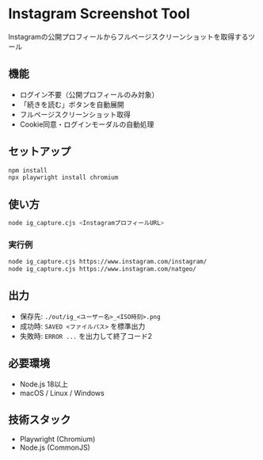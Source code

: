 # Instagram Screenshot Tool

Instagramの公開プロフィールからフルページスクリーンショットを取得するツール

## 機能

- ログイン不要（公開プロフィールのみ対象）
- 「続きを読む」ボタンを自動展開
- フルページスクリーンショット取得
- Cookie同意・ログインモーダルの自動処理

## セットアップ

```bash
npm install
npx playwright install chromium
```

## 使い方

```bash
node ig_capture.cjs <InstagramプロフィールURL>
```

### 実行例

```bash
node ig_capture.cjs https://www.instagram.com/instagram/
node ig_capture.cjs https://www.instagram.com/natgeo/
```

## 出力

- 保存先: `./out/ig_<ユーザー名>_<ISO時刻>.png`
- 成功時: `SAVED <ファイルパス>` を標準出力
- 失敗時: `ERROR ...` を出力して終了コード2

## 必要環境

- Node.js 18以上
- macOS / Linux / Windows

## 技術スタック

- Playwright (Chromium)
- Node.js (CommonJS)
